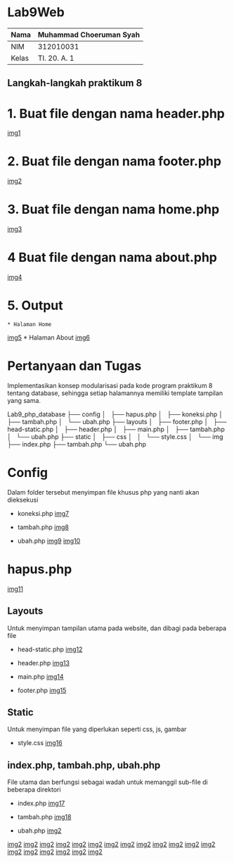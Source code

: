 # Lab9Web
| Nama      | Muhammad Choeruman Syah |
| ----------- | ------------------ |
| NIM      | 312010031             |
| Kelas    | TI. 20. A. 1            |

## Langkah-langkah praktikum 8
# 1. Buat file dengan nama header.php
[img1](/assets/sslab9web/sslab9web1.png)

# 2. Buat file dengan nama footer.php
[img2](/assets/sslab9web/sslab9web2.png)

# 3. Buat file dengan nama home.php
[img3](/assets/sslab9web/sslab9web3.png)

# 4 Buat file dengan nama about.php
[img4](/assets/sslab9web/sslab9web4.png)

# 5. Output
    * Halaman Home
[img5](/assets/sslab9web/sslab9web5.png)
    * Halaman About
[img6](/assets/sslab9web/sslab9web6.png)

# Pertanyaan dan Tugas
Implementasikan konsep modularisasi pada kode program praktikum 8 tentang
database, sehingga setiap halamannya memiliki template tampilan yang sama.

Lab9_php_database
    ├── config
│   ├── hapus.php
│   ├── koneksi.php
│   ├── tambah.php
│   └── ubah.php
├── layouts
│   ├── footer.php
│   ├── head-static.php
│   ├── header.php
│   ├── main.php
│   ├── tambah.php
│   └── ubah.php
├── static
│   ├── css
│   │   └── style.css
│   └── img
├── index.php
├── tambah.php
└── ubah.php

# Config
Dalam folder tersebut menyimpan file khusus php yang nanti akan dieksekusi
- koneksi.php
[img7](/assets/sslab9web/sslab9web20koneksi.png)

- tambah.php
[img8](/assets/sslab9web/sslab9web8config.png)

- ubah.php
[img9](/assets/sslab9web/sslab9web9config.png)
[img10](/assets/sslab9web/sslab9web10config.png)

# hapus.php
[img11](/assets/sslab9web/sslab9web11config.png)

## Layouts
Untuk menyimpan tampilan utama pada website, dan dibagi pada beberapa file
- head-static.php
[img12](/assets/sslab9web/sslab9web12layouts.png)

- header.php
[img13](/assets/sslab9web/sslab9web13layouts.png)

- main.php
[img14](/assets/sslab9web/sslab9web14layouts.png)

- footer.php
[img15](/assets/sslab9web/sslab9web15layouts.png)

## Static
Untuk menyimpan file yang diperlukan seperti css, js, gambar

- style.css
[img16](/assets/sslab9web/sslab9web16static.png)

## index.php, tambah.php, ubah.php
File utama dan berfungsi sebagai wadah untuk memanggil sub-file di beberapa direktori
- index.php
[img17](/assets/sslab9web/sslab9web17.png)

- tambah.php
[img18](/assets/sslab9web/sslab9web18.png)

- ubah.php
[img2](/assets/sslab9web/sslab9web19.png)

[img2](/assets/sslab9web)
[img2](/assets/sslab9web)
[img2](/assets/sslab9web)
[img2](/assets/sslab9web)
[img2](/assets/sslab9web)
[img2](/assets/sslab9web)
[img2](/assets/sslab9web)
[img2](/assets/sslab9web)
[img2](/assets/sslab9web)
[img2](/assets/sslab9web)
[img2](/assets/sslab9web)
[img2](/assets/sslab9web)
[img2](/assets/sslab9web)
[img2](/assets/sslab9web)
[img2](/assets/sslab9web)
[img2](/assets/sslab9web)
[img2](/assets/sslab9web)
[img2](/assets/sslab9web)
[img2](/assets/sslab9web)
